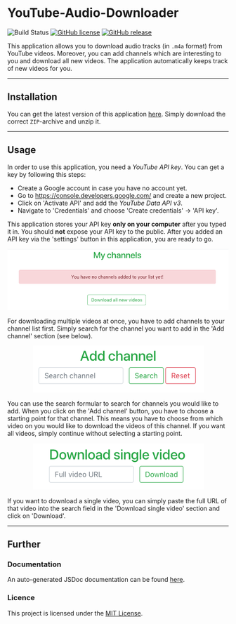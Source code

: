 # YouTube-Audio-Downloader

![Build Status](https://travis-ci.com/Malte311/YouTube-Audio-Downloader.svg?branch=master)
[![GitHub license](https://img.shields.io/badge/license-MIT-green)](https://github.com/Malte311/YouTube-Audio-Downloader/blob/master/LICENSE)
[![GitHub release](https://img.shields.io/github/v/release/Malte311/YouTube-Audio-Downloader)](https://github.com/Malte311/YouTube-Audio-Downloader/releases)

This application allows you to download audio tracks (in `.m4a` format) from YouTube videos. Moreover, you can
add channels which are interesting to you and download all new videos. The application automatically
keeps track of new videos for you.

***
## Installation
You can get the latest version of this application [here](https://github.com/Malte311/YouTube-Audio-Downloader/releases).
Simply download the correct `ZIP`-archive and unzip it.

***
## Usage
In order to use this application, you need a _YouTube API key_. You can get a key by following this steps:

- Create a Google account in case you have no account yet.
- Go to https://console.developers.google.com/ and create a new project.
- Click on 'Activate API' and add the _YouTube Data API v3_.
- Navigate to 'Credentials' and choose 'Create credentials' -> 'API key'.

This application stores your API key **only on your computer** after you typed it in. You should **not** expose your API key to the public.
After you added an API key via the 'settings' button in this application, you are ready to go.

<p align="center">
  <img src="https://github.com/Malte311/YouTube-Audio-Downloader/blob/master/res/my_channels.png">
</p>

For downloading multiple videos at once, you have to add channels to your channel list first.
Simply search for the channel you want to add in the 'Add channel' section (see below).

<p align="center">
  <img src="https://github.com/Malte311/YouTube-Audio-Downloader/blob/master/res/add_channel.png">
</p>

You can use the search formular to search for channels you would like to add.
When you click on the 'Add channel' button, you have to choose a starting point for that channel.
This means you have to choose from which video on you would like to download the videos of this channel.
If you want all videos, simply continue without selecting a starting point.

<p align="center">
  <img src="https://github.com/Malte311/YouTube-Audio-Downloader/blob/master/res/single_download.png">
</p>

If you want to download a single video, you can simply paste the full URL of that video into the search field in the
'Download single video' section and click on 'Download'.

***
## Further
### Documentation
An auto-generated JSDoc documentation can be found [here](https://malte311.github.io/YouTube-Audio-Downloader/).

### Licence
This project is licensed under the [MIT License](https://github.com/Malte311/YouTube-Audio-Downloader/blob/master/LICENSE).
